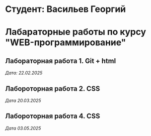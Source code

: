 # Студент: Васильев Георгий

# Лабараторные работы по курсу "WEB-программирование"

## Лабораторная работа 1. Git + html

*Дата: 22.02.2025*

## Лабороторная работа 2. CSS

*Дата 20.03.2025*

## Лабороторная работа 4. CSS

*Дата 03.05.2025*